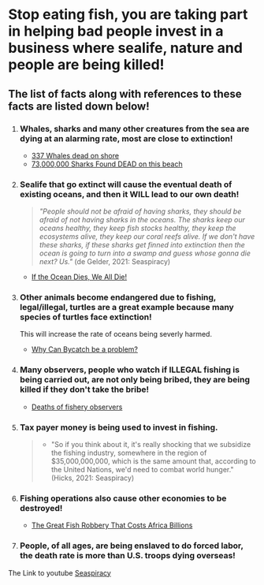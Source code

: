 # Stop eating fish, you are taking part in helping bad people invest in a business where sealife, nature and people are being killed!

## The list of facts along with references to these facts are listed down below!

1. ### Whales, sharks and many other creatures from the sea are dying at an alarming rate, most are close to extinction!
    - [337 Whales dead on shore](https://www.nationalgeographic.com/animals/article/151120-worlds-largest-whale-stranding-sei-chile-animals#:~:text=The%20cause%20of%20the%20massive,sei%20whales%2C%20which%20are%20endangered.)
    - [73,000,000 Sharks Found DEAD on this beach](https://www.youtube.com/watch?v=WeIEaHAXYbo)

2. ### Sealife that go extinct will cause the eventual death of existing oceans, and then it **WILL** lead to our own death!
    > *"People should not be afraid of having sharks, they should be afraid of not having sharks in the oceans. The sharks keep our oceans healthy, they keep fish stocks healthy, they keep the ecosystems alive, they keep our coral reefs alive. If we don't have these sharks, if these sharks get finned into extinction then the ocean is going to turn into a swamp and guess whose gonna die next? Us."* (de Gelder, 2021: Seaspiracy) 
    - [If the Ocean Dies, We All Die!](https://seashepherd.org/2015/09/29/if-the-ocean-dies-we-all-die/) 

3. ### Other animals become endangered due to fishing, legal/illegal, turtles are a great example because many species of turtles face extinction!
    This will increase the rate of oceans being severly harmed. 
    - [Why Can Bycatch be a problem?](https://www.fisheries.noaa.gov/insight/understanding-bycatch#:~:text=Bycatch%20can%20negatively%20affect%20species,prey%20and%20sometimes%20habitat%20damage.)

4. ### Many observers, people who watch if **ILLEGAL** fishing is being carried out, are not only being bribed, they are being killed if they don't take the bribe! 
    - [Deaths of fishery observers](https://www.theguardian.com/environment/2020/may/22/disappearances-danger-and-death-what-is-happening-to-fishery-observers)

5. ### Tax payer money is being used to invest in fishing. 
    > * "So if you think about it, it's really shocking that we subsidize the fishing industry, somewhere in the region of $35,000,000,000, which is the same amount that, according to the United Nations, we'd need to combat world hunger." (Hicks, 2021: Seaspiracy) 

6. ### Fishing operations also cause other economies to be destroyed!
    - [The Great Fish Robbery That Costs Africa Billions](https://www.cnn.com/2016/07/14/africa/great-fish-robbery#:~:text=Free%2Dfor%2Dall%20crime%20spree&text=West%20Africa%20has%20become%20a,around%202%25%20of%20its%20GDP.)
7. ### People, of all ages, are being enslaved to do forced labor, the death rate is more than U.S. troops dying overseas!



The Link to youtube [Seaspiracy](https://youtu.be/1Q5CXN7soQg?t=38)

